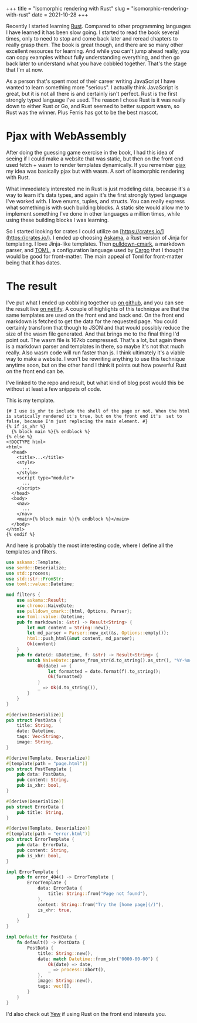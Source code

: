+++
title = "Isomorphic rendering with Rust"
slug = "isomorphic-rendering-with-rust"
date = 2021-10-28
+++

Recently I started learning [Rust](https://www.rust-lang.org/). Compared to other programming languages I have learned it has been slow going. I started to read the book several times, only to need to stop and come back later and reread chapters to really grasp them. The book is great though, and there are so many other excellent resources for learning. And while you can't jump ahead really, you can copy examples without fully understanding everything, and then go back later to understand what you have cobbled together. That's the stage that I'm at now.

As a person that's spent most of their career writing JavaScript I have wanted to learn something more "serious". I actually think JavaScript is great, but it is not all there is and certainly isn't perfect. Rust is the first strongly typed language I've used. The reason I chose Rust is it was really down to either Rust or Go, and Rust seemed to better support wasm, so Rust was the winner. Plus Ferris has got to be the best mascot.

# Pjax with WebAssembly

After doing the guessing game exercise in the book, I had this idea of seeing if I could make a website that was static, but then on the front end used fetch + wasm to render templates dynamically. If you remember [pjax](https://github.com/defunkt/jquery-pjax) my idea was basically pjax but with wasm. A sort of isomorphic rendering with Rust.

What immediately interested me in Rust is just modeling data, because it's a way to learn it's data types, and again it's the first strongly typed language I've worked with. I love enums, tuples, and structs. You can really express what something is with such building blocks. A static site would allow me to implement something I've done in other languages a million times, while using these building blocks I was learning.

So I started looking for crates I could utilize on [https://crates.io/](https://crates.io/). I ended up choosing [Askama](https://github.com/djc/askama), a Rust version of Jinja for templating. I love Jinja-like templates. Then [pulldown-cmark](https://github.com/raphlinus/pulldown-cmark), a markdown parser, and [TOML](https://github.com/toml-lang/toml), a configuration language used by [Cargo](https://doc.rust-lang.org/cargo/) that I thought would be good for front-matter. The main appeal of Toml for front-matter being that it has dates.

# The result

I've put what I ended up cobbling together up [on github](https://github.com/erickmerchant/rust-static-site), and you can see the result live [on netlify](https://epic-wing-e31d6d.netlify.app/). A couple of highlights of this technique are that the same templates are used on the front end and back end. On the front end markdown is fetched to get the data for the requested page. You could certainly transform that though to JSON and that would possibly reduce the size of the wasm file generated. And that brings me to the final thing I'd point out. The wasm file is 167kb compressed. That's a lot, but again there is a markdown parser and templates in there, so maybe it's not that much really. Also wasm code will run faster than js. I think ultimately it's a viable way to make a website. I won't be rewriting anything to use this technique anytime soon, but on the other hand I think it points out how powerful Rust on the front end can be.

I've linked to the repo and result, but what kind of blog post would this be without at least a few snippets of code.

This is my template.

```jinja
{# I use is_xhr to include the shell of the page or not. When the html is statically rendered it's true, but on the front end it's  set to false, because I'm just replacing the main element. #}
{% if is_xhr %}
  {% block main %}{% endblock %}
{% else %}
<!DOCTYPE html>
<html>
  <head>
    <title>...</title>
    <style>
      ...
    </style>
    <script type="module">
      ...
    </script>
  </head>
  <body>
    <nav>
      ...
    </nav>
    <main>{% block main %}{% endblock %}</main>
  </body>
</html>
{% endif %}
```

And here is probably the most interesting code, where I define all the templates and filters.

```rust
use askama::Template;
use serde::Deserialize;
use std::process;
use std::str::FromStr;
use toml::value::Datetime;

mod filters {
    use askama::Result;
    use chrono::NaiveDate;
    use pulldown_cmark::{html, Options, Parser};
    use toml::value::Datetime;
    pub fn markdown(s: &str) -> Result<String> {
        let mut content = String::new();
        let md_parser = Parser::new_ext(&s, Options::empty());
        html::push_html(&mut content, md_parser);
        Ok(content)
    }
    pub fn date(d: &Datetime, f: &str) -> Result<String> {
        match NaiveDate::parse_from_str(d.to_string().as_str(), "%Y-%m-%d") {
            Ok(date) => {
                let formatted = date.format(f).to_string();
                Ok(formatted)
            }
            _ => Ok(d.to_string()),
        }
    }
}

#[derive(Deserialize)]
pub struct PostData {
    title: String,
    date: Datetime,
    tags: Vec<String>,
    image: String,
}

#[derive(Template, Deserialize)]
#[template(path = "page.html")]
pub struct PostTemplate {
    pub data: PostData,
    pub content: String,
    pub is_xhr: bool,
}

#[derive(Deserialize)]
pub struct ErrorData {
    pub title: String,
}

#[derive(Template, Deserialize)]
#[template(path = "error.html")]
pub struct ErrorTemplate {
    pub data: ErrorData,
    pub content: String,
    pub is_xhr: bool,
}

impl ErrorTemplate {
    pub fn error_404() -> ErrorTemplate {
        ErrorTemplate {
            data: ErrorData {
                title: String::from("Page not found"),
            },
            content: String::from("Try the [home page](/)"),
            is_xhr: true,
        }
    }
}

impl Default for PostData {
    fn default() -> PostData {
        PostData {
            title: String::new(),
            date: match Datetime::from_str("0000-00-00") {
                Ok(date) => date,
                _ => process::abort(),
            },
            image: String::new(),
            tags: vec![],
        }
    }
}
```

I'd also check out [Yew](https://yew.rs/) if using Rust on the front end interests you.
